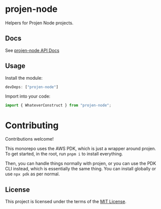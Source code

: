 # projen-node

Helpers for Projen Node projects.

## Docs

See [projen-node API Docs](docs/modules.md)

## Usage

Install the module:

```typescript
devDeps: ["projen-node"]
```

Import into your code:

```typescript
import { WhateverConstruct } from "projen-node";
```

# Contributing

Contributions welcome!

This monorepo uses the AWS PDK, which is just a wrapper around projen. To get started, in the root, run `pnpm i` to install everything.

Then, you can handle things normally with projen, or you can use the PDK CLI instead, which is essentially the same thing. You can install globally or use `npx pdk` as per normal.

## License

This project is licensed under the terms of the [MIT License](LICENSE.md).